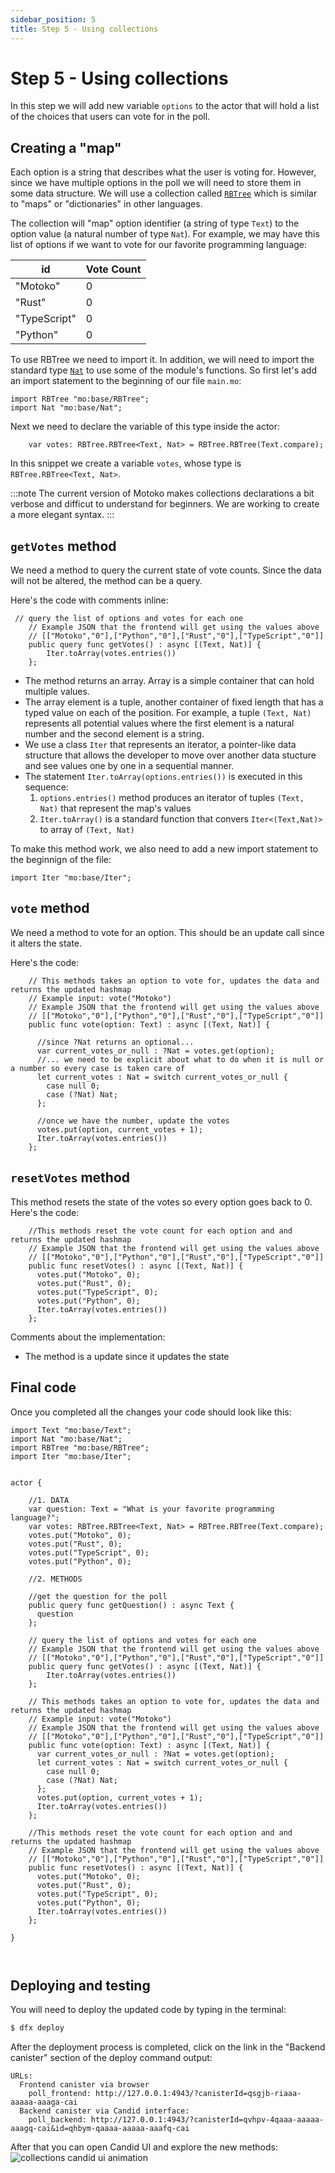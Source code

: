 ```yaml
---
sidebar_position: 5
title: Step 5 - Using collections
---
```


# Step 5 - Using collections

In this step we will add new variable `options` to the actor that will hold a list of the choices that users can vote for in the poll.


## Creating a "map"

Each option is a string that describes what the user is voting for. However, since we have multiple options in the poll we will need to store them in some data structure. We will use a collection called [`RBTree`](/motoko/main/base/RBTree.md) which is similar to "maps" or "dictionaries" in other languages.

The collection will "map" option identifier (a string of type `Text`) to the option value (a natural number of type `Nat`). For example, we may have this list of options if we want to vote for our favorite programming language:

| id  | Vote Count |
| --- | ------ |
| "Motoko"   | 0 |
| "Rust"   |   0 |
| "TypeScript"   |  0 |
| "Python"   | 0     |


To use RBTree we need to import it. In addition, we will need to import the standard type [`Nat`](/motoko/main/base/Nat.md) to use some of the module's functions. So first let's add an import statement to the beginning of our file `main.mo`:
```motoko
import RBTree "mo:base/RBTree";
import Nat "mo:base/Nat";
```

Next we need to declare the variable of this type inside the actor:
```motoko
    var votes: RBTree.RBTree<Text, Nat> = RBTree.RBTree(Text.compare);
```

In this snippet we create a variable `votes`, whose type is `RBTree.RBTree<Text, Nat>`.

:::note
The current version of Motoko makes collections declarations a bit verbose and difficut to understand for beginners. We are working to create a more elegant syntax.
:::

## `getVotes` method

We need a method to query the current state of vote counts. Since the data will not be altered, the method can be a query.

Here's the code with comments inline:

```motoko
 // query the list of options and votes for each one
    // Example JSON that the frontend will get using the values above
    // [["Motoko","0"],["Python","0"],["Rust","0"],["TypeScript","0"]]
    public query func getVotes() : async [(Text, Nat)] {
        Iter.toArray(votes.entries())
    }; 
```

- The method returns an array. Array is a simple container that can hold multiple values.
- The array element is a tuple, another container of fixed length that has a typed value on each of the position. For example, a tuple `(Text, Nat)` represents all potential values where the first element is a natural number and the second element is a string.
- We use a class `Iter` that represents an iterator, a pointer-like data structure that allows the developer to move over another data stucture and see values one by one in a sequential manner.
-  The  statement `Iter.toArray(options.entries())` is executed in this sequence:
    1. `options.entries()` method produces an iterator of tuples `(Text, Nat)` that represent the map's values
    2. `Iter.toArray()` is a standard function that convers `Iter<(Text,Nat)>` to array of `(Text, Nat)`


To make this method work, we also need to add a new import statement to the beginnign of the file:
```motoko
import Iter "mo:base/Iter";
```

## `vote` method

We need a method to vote for an option. This should be an update call since it alters the state. 

Here's the code:
```motoko
    // This methods takes an option to vote for, updates the data and returns the updated hashmap
    // Example input: vote("Motoko")
    // Example JSON that the frontend will get using the values above
    // [["Motoko","0"],["Python","0"],["Rust","0"],["TypeScript","0"]]
    public func vote(option: Text) : async [(Text, Nat)] {

      //since ?Nat returns an optional...
      var current_votes_or_null : ?Nat = votes.get(option);
      //... we need to be explicit about what to do when it is null or a number so every case is taken care of
      let current_votes : Nat = switch current_votes_or_null {
        case null 0;
        case (?Nat) Nat;
      };

      //once we have the number, update the votes
      votes.put(option, current_votes + 1);
      Iter.toArray(votes.entries())
    };
```

## `resetVotes`  method
This method resets the state of the votes so every option goes back to 0. Here's the code:


```motoko
    //This methods reset the vote count for each option and and returns the updated hashmap
    // Example JSON that the frontend will get using the values above
    // [["Motoko","0"],["Python","0"],["Rust","0"],["TypeScript","0"]]
    public func resetVotes() : async [(Text, Nat)] {
      votes.put("Motoko", 0);
      votes.put("Rust", 0);
      votes.put("TypeScript", 0);
      votes.put("Python", 0);
      Iter.toArray(votes.entries())
    };
```

Comments about the implementation:
- The method is a update since it updates the state


## Final code
Once you completed all the changes your code should look like this:
```motoko
import Text "mo:base/Text";
import Nat "mo:base/Nat";
import RBTree "mo:base/RBTree";
import Iter "mo:base/Iter";


actor {
    
    //1. DATA
    var question: Text = "What is your favorite programming language?";
    var votes: RBTree.RBTree<Text, Nat> = RBTree.RBTree(Text.compare);
    votes.put("Motoko", 0);
    votes.put("Rust", 0);
    votes.put("TypeScript", 0);
    votes.put("Python", 0);

    //2. METHODS

    //get the question for the poll
    public query func getQuestion() : async Text { 
      question 
    };

    // query the list of options and votes for each one
    // Example JSON that the frontend will get using the values above
    // [["Motoko","0"],["Python","0"],["Rust","0"],["TypeScript","0"]]
    public query func getVotes() : async [(Text, Nat)] {
        Iter.toArray(votes.entries())
    }; 

    // This methods takes an option to vote for, updates the data and returns the updated hashmap
    // Example input: vote("Motoko")
    // Example JSON that the frontend will get using the values above
    // [["Motoko","0"],["Python","0"],["Rust","0"],["TypeScript","0"]]
    public func vote(option: Text) : async [(Text, Nat)] {
      var current_votes_or_null : ?Nat = votes.get(option);
      let current_votes : Nat = switch current_votes_or_null {
        case null 0;
        case (?Nat) Nat;
      };
      votes.put(option, current_votes + 1);
      Iter.toArray(votes.entries())
    };

    //This methods reset the vote count for each option and and returns the updated hashmap
    // Example JSON that the frontend will get using the values above
    // [["Motoko","0"],["Python","0"],["Rust","0"],["TypeScript","0"]]
    public func resetVotes() : async [(Text, Nat)] {
      votes.put("Motoko", 0);
      votes.put("Rust", 0);
      votes.put("TypeScript", 0);
      votes.put("Python", 0);
      Iter.toArray(votes.entries())
    };
    
}



```

## Deploying and testing

You will need to deploy the updated code by typing in the terminal:
```bash
$ dfx deploy
```

After the deployment process is completed, click on the link in the "Backend canister" section of the deploy command output:
```shell
URLs:
  Frontend canister via browser
    poll_frontend: http://127.0.0.1:4943/?canisterId=qsgjb-riaaa-aaaaa-aaaga-cai
  Backend canister via Candid interface:
    poll_backend: http://127.0.0.1:4943/?canisterId=qvhpv-4qaaa-aaaaa-aaagq-cai&id=qhbym-qaaaa-aaaaa-aaafq-cai
```

After that you can open Candid UI and explore the new methods:
![collections candid ui animation](./_attachments/simple_voting_app_candid.png)
